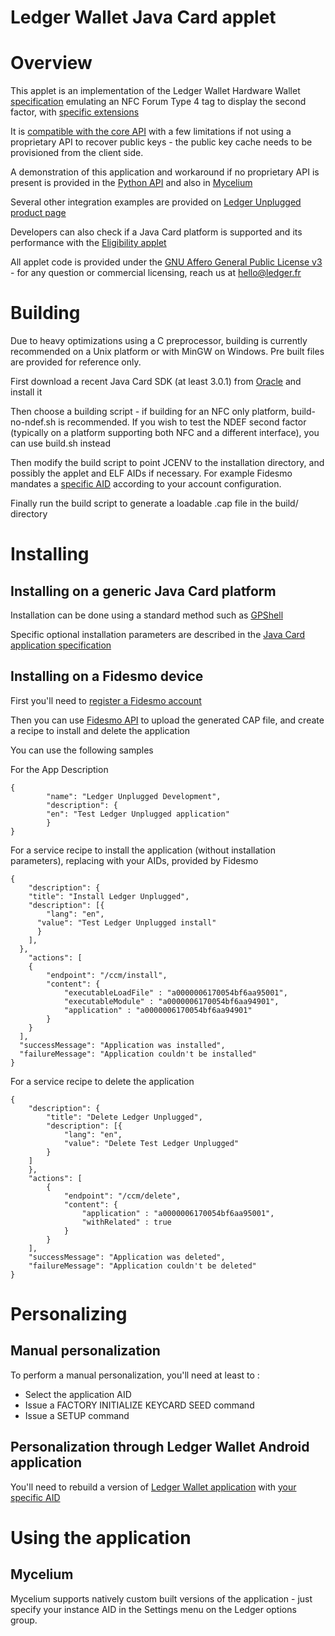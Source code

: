 Ledger Wallet Java Card applet
==============================

# Overview

This applet is an implementation of the Ledger Wallet Hardware Wallet [specification](https://ledgerhq.github.io/btchip-doc/bitcoin-technical.html) emulating an NFC Forum Type 4 tag to display the second factor, with [specific extensions](https://ledgerhq.github.io/btchip-doc/bitcoin-javacard.html)

It is [compatible with the core API](https://ledgerhq.github.io/btchip-doc/bitcoin-javacard.html#_generic_apdus_support) with a few limitations if not using a proprietary API to recover public keys - the public key cache needs to be provisioned from the client side.

A demonstration of this application and workaround if no proprietary API is present is provided in the [Python API](https://github.com/LedgerHQ/btchip-python) and also in [Mycelium](https://github.com/mycelium-com/wallet)

Several other integration examples are provided on [Ledger Unplugged product page](https://www.ledgerwallet.com/products/6-ledger-unplugged)

Developers can also check if a Java Card platform is supported and its performance with the [Eligibility applet](https://github.com/ledgerhq/ledger-javacard-eligibility)

All applet code is provided under the [GNU Affero General Public License v3](http://www.gnu.org/licenses/agpl-3.0.html) - for any question or commercial licensing, reach us at hello@ledger.fr

# Building

Due to heavy optimizations using a C preprocessor, building is currently recommended on a Unix platform or with MinGW on Windows. Pre built files are provided for reference only.

First download a recent Java Card SDK (at least 3.0.1) from [Oracle](http://www.oracle.com) and install it

Then choose a building script - if building for an NFC only platform, build-no-ndef.sh is recommended. If you wish to test the NDEF second factor (typically on a platform supporting both NFC and a different interface), you can use build.sh instead

Then modify the build script to point JCENV to the installation directory, and possibly the applet and ELF AIDs if necessary. For example Fidesmo mandates a [specific AID](https://developer.fidesmo.com/javacard) according to your account configuration. 

Finally run the build script to generate a loadable .cap file in the build/ directory

# Installing 

## Installing on a generic Java Card platform

Installation can be done using a standard method such as [GPShell](http://sourceforge.net/p/globalplatform/wiki/Home/)

Specific optional installation parameters are described in the [Java Card application specification](https://ledgerhq.github.io/btchip-doc/bitcoin-javacard.html#_installation_parameters)

## Installing on a Fidesmo device

First you'll need to [register a Fidesmo account](https://developer.fidesmo.com/signup)

Then you can use [Fidesmo API](https://developer.fidesmo.com/api) to upload the generated CAP file, and create a recipe to install and delete the application 

You can use the following samples 

For the App Description 

	{
        	"name": "Ledger Unplugged Development",
        	"description": {
			"en": "Test Ledger Unplugged application"
        	}
	}


For a service recipe to install the application (without installation parameters), replacing with your AIDs, provided by Fidesmo

	{
  		"description": {
    	"title": "Install Ledger Unplugged",
    	"description": [{
      		"lang": "en",
	      "value": "Test Ledger Unplugged install"
    	  }
    	],
	  },
  		"actions": [
        {
            "endpoint": "/ccm/install",
            "content": {
                "executableLoadFile" : "a0000006170054bf6aa95001",
                "executableModule" : "a0000006170054bf6aa94901",
                "application" : "a0000006170054bf6aa94901"
            }
        }
	  ],
	  "successMessage": "Application was installed",
	  "failureMessage": "Application couldn't be installed"	  
	}

For a service recipe to delete the application

	{
  		"description": {
    		"title": "Delete Ledger Unplugged",
    		"description": [{
      			"lang": "en",
      			"value": "Delete Test Ledger Unplugged"
      		}
    	]
	  	},
  		"actions": [
    	    {
        	    "endpoint": "/ccm/delete",
            	"content": {
                	"application" : "a0000006170054bf6aa95001",
                	"withRelated" : true
            	}
        	}
  		],
  		"successMessage": "Application was deleted",
  		"failureMessage": "Application couldn't be deleted"
	}

# Personalizing

## Manual personalization 

To perform a manual personalization, you'll need at least to : 

  - Select the application AID
  - Issue a FACTORY INITIALIZE KEYCARD SEED command
  - Issue a SETUP command

## Personalization through Ledger Wallet Android application

You'll need to rebuild a version of [Ledger Wallet application](https://github.com/LedgerHQ/ledger-wallet-android) with [your specific AID](https://github.com/LedgerHQ/ledger-wallet-android/blob/master/app/src/main/scala/co/ledger/wallet/nfc/Unplugged.scala)

# Using the application

## Mycelium 

Mycelium supports natively custom built versions of the application - just specify your instance AID in the Settings menu on the Ledger options group.

